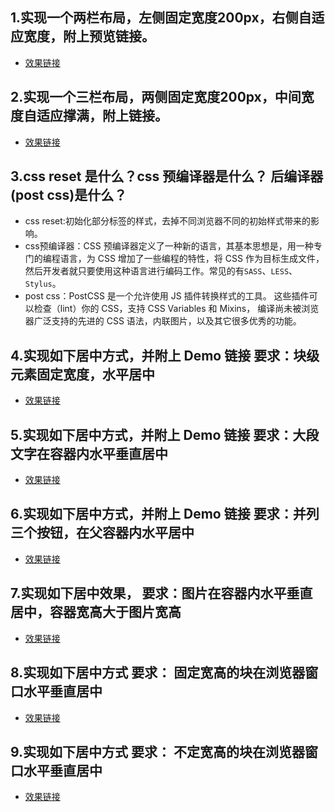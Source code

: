 ## 1.实现一个两栏布局，左侧固定宽度200px，右侧自适应宽度，附上预览链接。

+ [效果链接](http://js.jirengu.com/jicironohe/1/edit)



## 2.实现一个三栏布局，两侧固定宽度200px，中间宽度自适应撑满，附上链接。

+ [效果链接](http://js.jirengu.com/pabatameli/1/edit)



## 3.css reset 是什么？css 预编译器是什么？ 后编译器(post css)是什么？

+ css reset:初始化部分标签的样式，去掉不同浏览器不同的初始样式带来的影响。
+ css预编译器：CSS 预编译器定义了一种新的语言，其基本思想是，用一种专门的编程语言，为 CSS 增加了一些编程的特性，将 CSS 作为目标生成文件，然后开发者就只要使用这种语言进行编码工作。常见的有`SASS`、`LESS`、`Stylus`。
+ post css：PostCSS 是一个允许使用 JS 插件转换样式的工具。 这些插件可以检查（lint）你的 CSS，支持 CSS Variables 和 Mixins， 编译尚未被浏览器广泛支持的先进的 CSS 语法，内联图片，以及其它很多优秀的功能。



## 4.实现如下居中方式，并附上 Demo 链接 要求：块级元素固定宽度，水平居中

+ [效果链接](http://js.jirengu.com/pabatameli/2/edit)


## 5.实现如下居中方式，并附上 Demo 链接 要求：大段文字在容器内水平垂直居中

+ [效果链接](http://js.jirengu.com/pabatameli/3/edit)

## 6.实现如下居中方式，并附上 Demo 链接 要求：并列三个按钮，在父容器内水平居中

+ [效果链接](http://js.jirengu.com/pabatameli/4/edit)

## 7.实现如下居中效果， 要求：图片在容器内水平垂直居中，容器宽高大于图片宽高

+ [效果链接](http://js.jirengu.com/pabatameli/5/edit)

## 8.实现如下居中方式 要求： 固定宽高的块在浏览器窗口水平垂直居中

+ [效果链接](http://js.jirengu.com/pabatameli/5/edit)

## 9.实现如下居中方式 要求： 不定宽高的块在浏览器窗口水平垂直居中

+ [效果链接](http://js.jirengu.com/pabatameli/16/edit)

